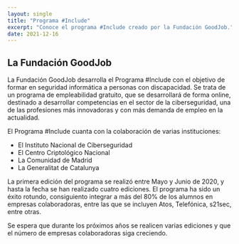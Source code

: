 ```yaml
---
layout: single
title: "Programa #Include"
excerpt: "Conoce el programa #Include creado por la Fundación GoodJob." 
date: 2021-12-16
---
```

## La Fundación GoodJob

La Fundación GoodJob desarrolla el Programa #Include con el objetivo de formar en seguridad informática a personas con discapacidad.
Se trata de un programa de empleabilidad gratuito, que se desarrollará de forma online, destinado a desarrollar competencias en el sector de la ciberseguridad, 
una de las profesiones más innovadoras y con más demanda de empleo en la actualidad.

El Programa #Include cuanta con la colaboración de varias instituciones:

- El Instituto Nacional de Ciberseguridad
- El Centro Criptológico Nacional
- La Comunidad de Madrid
- La Generalitat de Catalunya

La primera edición del programa se realizó entre Mayo y Junio de 2020, y hasta la fecha se han realizado cuatro ediciones.
El programa ha sido un éxito rotundo, consiguiento integrar a más del 80% de los alumnos en empresas colaboradoras, entre las que se incluyen Atos, Telefónica, s21sec, entre otras.

Se espera que durante los próximos años se realicen varias ediciones y que el número de empresas colaboradoras siga creciendo.
